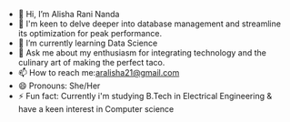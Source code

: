- 👋 Hi, I’m Alisha Rani Nanda
- 👀 I'm keen to delve deeper into database management and streamline its optimization for peak performance.
- 🌱 I’m currently learning Data Science
- 🌮 Ask me about my enthusiasm for integrating technology and the culinary art of making the perfect taco.
- 📫 How to reach me:aralisha21@gmail.com
- 😄 Pronouns: She/Her
- ⚡ Fun fact: Currently i'm studying B.Tech in Electrical Engineering & have a keen interest in Computer science

<!---
aalisha27/aalisha27 is a ✨ special ✨ repository because its `README.md` (this file) appears on your GitHub profile.
You can click the Preview link to take a look at your changes.
--->
